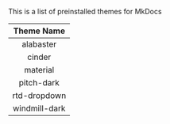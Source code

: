 This is a list of preinstalled themes for MkDocs

|  Theme Name   |
| :-----------: |
|   alabaster   |
|    cinder     |
|   material    |
|  pitch-dark   |
| rtd-dropdown  |
| windmill-dark |
